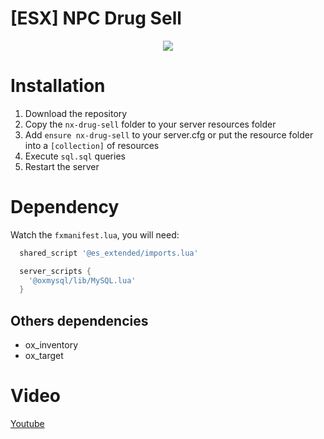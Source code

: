 # [ESX] NPC Drug Sell

<div align='center'><img src='![showcase](https://github.com/docc5m/nx-drug-sell/assets/141370381/7418f457-9e48-4e0c-b2c1-338682b28632)'/></div>

# Installation
1. Download the repository
2. Copy the `nx-drug-sell` folder to your server resources folder
3. Add `ensure nx-drug-sell` to your server.cfg or put the resource folder into a `[collection]` of resources
4. Execute `sql.sql` queries
5. Restart the server

# Dependency
Watch the `fxmanifest.lua`, you will need:

```lua
  shared_script '@es_extended/imports.lua'

  server_scripts {
    '@oxmysql/lib/MySQL.lua'
  }

```

## Others dependencies
- ox_inventory
- ox_target

# Video
[Youtube](https://youtu.be/hc5h93AZcXU)
